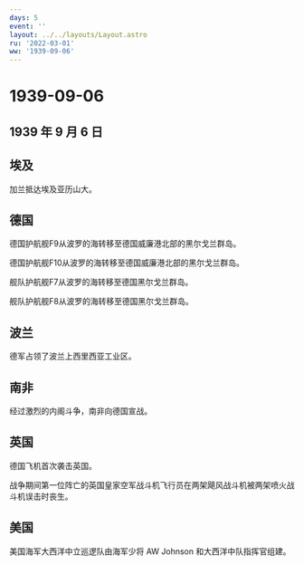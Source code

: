 ```yaml
---
days: 5
event: ''
layout: ../../layouts/Layout.astro
ru: '2022-03-01'
ww: '1939-09-06'
---
```


# 1939-09-06

## 1939 年 9 月 6 日

## 埃及

加兰抵达埃及亚历山大。

## 德国

德国护航舰F9从波罗的海转移至德国威廉港北部的黑尔戈兰群岛。

德国护航舰F10从波罗的海转移至德国威廉港北部的黑尔戈兰群岛。

舰队护航舰F7从波罗的海转移至德国黑尔戈兰群岛。

舰队护航舰F8从波罗的海转移至德国黑尔戈兰群岛。

## 波兰

德军占领了波兰上西里西亚工业区。

## 南非

经过激烈的内阁斗争，南非向德国宣战。

## 英国

德国飞机首次袭击英国。

战争期间第一位阵亡的英国皇家空军战斗机飞行员在两架飓风战斗机被两架喷火战斗机误击时丧生。

## 美国

美国海军大西洋中立巡逻队由海军少将 AW Johnson 和大西洋中队指挥官组建。